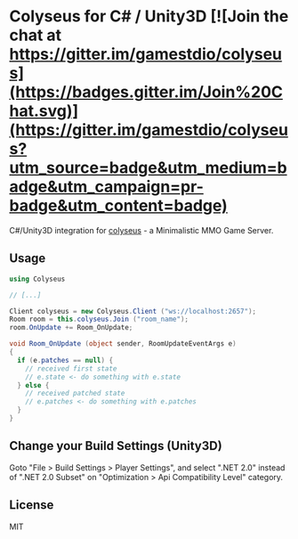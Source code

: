 # Colyseus for C# / Unity3D [![Join the chat at https://gitter.im/gamestdio/colyseus](https://badges.gitter.im/Join%20Chat.svg)](https://gitter.im/gamestdio/colyseus?utm_source=badge&utm_medium=badge&utm_campaign=pr-badge&utm_content=badge)

C#/Unity3D integration for [colyseus](https://github.com/gamestdio/colyseus) - a
Minimalistic MMO Game Server.

## Usage

```csharp
using Colyseus

// [...]

Client colyseus = new Colyseus.Client ("ws://localhost:2657");
Room room = this.colyseus.Join ("room_name");
room.OnUpdate += Room_OnUpdate;

void Room_OnUpdate (object sender, RoomUpdateEventArgs e)
{
  if (e.patches == null) {
    // received first state
    // e.state <- do something with e.state
  } else {
    // received patched state
    // e.patches <- do something with e.patches
  }
}
```

## Change your Build Settings (Unity3D)

Goto "File > Build Settings > Player Settings", and select ".NET 2.0" instead of
".NET 2.0 Subset" on "Optimization > Api Compatibility Level" category.

## License

MIT
